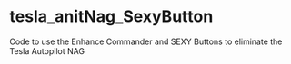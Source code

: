 # tesla_anitNag_SexyButton
Code to use the Enhance Commander and SEXY Buttons to eliminate the Tesla Autopilot NAG
